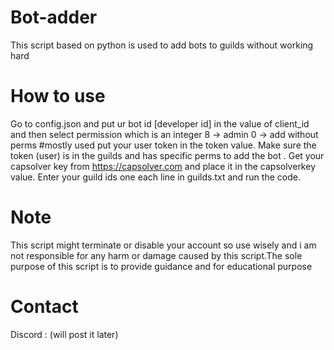 # Bot-adder
This script based on python is used to add bots to guilds without working hard

# How to use
Go to config.json and put ur bot id [developer id]
in the value of client_id and then select permission which is an integer
8 -> admin
0 ->  add without perms #mostly used
put your user token in the token value.
Make sure the token (user) is in the guilds and has specific perms to add the bot .
Get your capsolver key from
https://capsolver.com and place it in the capsolverkey value.
Enter your guild ids one each line in guilds.txt
and run the code. 

# Note
This script might terminate or disable your account so use wisely and i am not responsible for any harm or damage caused by this script.The sole 
purpose of this script is to provide guidance and for educational purpose

# Contact
Discord : (will post it later)
